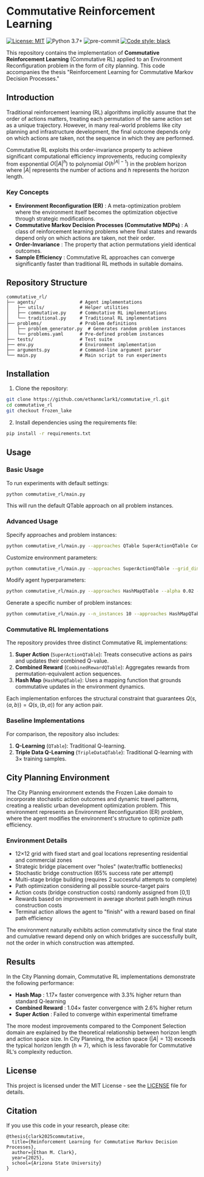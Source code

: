# Commutative Reinforcement Learning

[![License: MIT](https://img.shields.io/badge/License-MIT-yellow.svg)](https://opensource.org/licenses/MIT) ![Python 3.7+](https://img.shields.io/badge/python-3.10+-blue.svg) ![pre-commit](https://img.shields.io/badge/pre--commit-enabled-brightgreen?logo=pre-commit) [![Code style: black](https://img.shields.io/badge/code%20style-black-000000.svg)](https://github.com/psf/black)

This repository contains the implementation of **Commutative Reinforcement Learning** (Commutative RL) applied to an Environment Reconfiguration problem in the form of city planning. This code accompanies the thesis "Reinforcement Learning for Commutative Markov Decision Processes."

## Introduction

Traditional reinforcement learning (RL) algorithms implicitly assume that the order of actions matters, treating each permutation of the same action set as a unique trajectory. However, in many real-world problems like city planning and infrastructure development, the final outcome depends only on which actions are taken, not the sequence in which they are performed.

Commutative RL exploits this order-invariance property to achieve significant computational efficiency improvements, reducing complexity from exponential $O(|A|^h)$ to polynomial $O(h^{|A|-1})$ in the problem horizon where $|A|$ represents the number of actions and $h$ represents the horizon length.

### Key Concepts

* **Environment Reconfiguration (ER)** : A meta-optimization problem where the environment itself becomes the optimization objective through strategic modifications.
* **Commutative Markov Decision Processes (Commutative MDPs)** : A class of reinforcement learning problems where final states and rewards depend only on which actions are taken, not their order.
* **Order-Invariance** : The property that action permutations yield identical outcomes.
* **Sample Efficiency** : Commutative RL approaches can converge significantly faster than traditional RL methods in suitable domains.

## Repository Structure

```
commutative_rl/
├── agents/                # Agent implementations
│   ├── utils/             # Helper utilities
│   ├── commutative.py     # Commutative RL implementations
│   └── traditional.py     # Traditional RL implementations
├── problems/              # Problem definitions
│   ├── problem_generator.py  # Generates random problem instances
│   └── problems.yaml      # Pre-defined problem instances
├── tests/                 # Test suite
├── env.py                 # Environment implementation
├── arguments.py           # Command-line argument parser
└── main.py                # Main script to run experiments
```

## Installation

1. Clone the repository:

```bash
git clone https://github.com/ethanmclark1/commutative_rl.git
cd commutative_rl
git checkout frozen_lake
```

2. Install dependencies using the requirements file:

```bash
pip install -r requirements.txt
```

## Usage

### Basic Usage

To run experiments with default settings:

```bash
python commutative_rl/main.py
```

This will run the default QTable approach on all problem instances.

### Advanced Usage

Specify approaches and problem instances:

```bash
python commutative_rl/main.py --approaches QTable SuperActionQTable CombinedRewardQTable HashMapQTable --problem_instances instance_0 instance_1
```

Customize environment parameters:

```bash
python commutative_rl/main.py --approaches SuperActionQTable --grid_dims 16x16 --n_bridges 16 --n_starts 4 --n_goals 4
```

Modify agent hyperparameters:

```bash
python commutative_rl/main.py --approaches HashMapQTable --alpha 0.02 --epsilon 0.3 --gamma 0.98
```

Generate a specific number of problem instances:

```bash
python commutative_rl/main.py --n_instances 10 --approaches HashMapQTable
```

### Commutative RL Implementations

The repository provides three distinct Commutative RL implementations:

1. **Super Action** (`SuperActionQTable`): Treats consecutive actions as pairs and updates their combined Q-value.
2. **Combined Reward** (`CombinedRewardQTable`): Aggregates rewards from permutation-equivalent action sequences.
3. **Hash Map** (`HashMapQTable`): Uses a mapping function that grounds commutative updates in the environment dynamics.

Each implementation enforces the structural constraint that guarantees $Q(s, ⟨a,b⟩) = Q(s, ⟨b,a⟩)$ for any action pair.

### Baseline Implementations

For comparison, the repository also includes:

1. **Q-Learning** (`QTable`): Traditional Q-learning.
2. **Triple Data Q-Learning** (`TripleDataQTable`): Traditional Q-learning with 3× training samples.

## City Planning Environment

The City Planning environment extends the Frozen Lake domain to incorporate stochastic action outcomes and dynamic travel patterns, creating a realistic urban development optimization problem. This environment represents an Environment Reconfiguration (ER) problem, where the agent modifies the environment's structure to optimize path efficiency.

### Environment Details

* 12×12 grid with fixed start and goal locations representing residential and commercial zones
* Strategic bridge placement over "holes" (water/traffic bottlenecks)
* Stochastic bridge construction (65% success rate per attempt)
* Multi-stage bridge building (requires 2 successful attempts to complete)
* Path optimization considering all possible source-target pairs
* Action costs (bridge construction costs) randomly assigned from [0,1]
* Rewards based on improvement in average shortest path length minus construction costs
* Terminal action allows the agent to "finish" with a reward based on final path efficiency

The environment naturally exhibits action commutativity since the final state and cumulative reward depend only on which bridges are successfully built, not the order in which construction was attempted.

## Results

In the City Planning domain, Commutative RL implementations demonstrate the following performance:

* **Hash Map** : 1.17× faster convergence with 3.3% higher return than standard Q-learning
* **Combined Reward** : 1.04× faster convergence with 2.6% higher return
* **Super Action** : Failed to converge within experimental timeframe

The more modest improvements compared to the Component Selection domain are explained by the theoretical relationship between horizon length and action space size. In City Planning, the action space ($|A|=13$) exceeds the typical horizon length ($h≈7$), which is less favorable for Commutative RL's complexity reduction.

## License

This project is licensed under the MIT License - see the [LICENSE](https://claude.ai/chat/LICENSE) file for details.

## Citation

If you use this code in your research, please cite:

```
@thesis{clark2025commutative,
  title={Reinforcement Learning for Commutative Markov Decision Processes},
  author={Ethan M. Clark},
  year={2025},
  school={Arizona State University}
}
```
